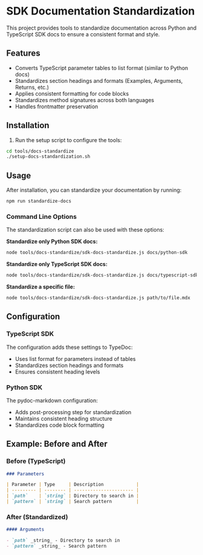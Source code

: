 # SDK Documentation Standardization

This project provides tools to standardize documentation across Python and TypeScript SDK docs to ensure a consistent format and style.

## Features

- Converts TypeScript parameter tables to list format (similar to Python docs)
- Standardizes section headings and formats (Examples, Arguments, Returns, etc.)
- Applies consistent formatting for code blocks
- Standardizes method signatures across both languages
- Handles frontmatter preservation

## Installation

1. Run the setup script to configure the tools:

```bash
cd tools/docs-standardize
./setup-docs-standardization.sh
```

## Usage

After installation, you can standardize your documentation by running:

```bash
npm run standardize-docs
```

### Command Line Options

The standardization script can also be used with these options:

**Standardize only Python SDK docs:**

```bash
node tools/docs-standardize/sdk-docs-standardize.js docs/python-sdk
```

**Standardize only TypeScript SDK docs:**

```bash
node tools/docs-standardize/sdk-docs-standardize.js docs/typescript-sdk
```

**Standardize a specific file:**

```bash
node tools/docs-standardize/sdk-docs-standardize.js path/to/file.mdx
```

## Configuration

### TypeScript SDK

The configuration adds these settings to TypeDoc:

- Uses list format for parameters instead of tables
- Standardizes section headings and formats
- Ensures consistent heading levels

### Python SDK

The pydoc-markdown configuration:

- Adds post-processing step for standardization
- Maintains consistent heading structure
- Standardizes code block formatting

## Example: Before and After

### Before (TypeScript)

```markdown
### Parameters

| Parameter | Type     | Description            |
| --------- | -------- | ---------------------- |
| `path`    | `string` | Directory to search in |
| `pattern` | `string` | Search pattern         |
```

### After (Standardized)

```markdown
#### Arguments

- `path` _string_ - Directory to search in
- `pattern` _string_ - Search pattern
```
